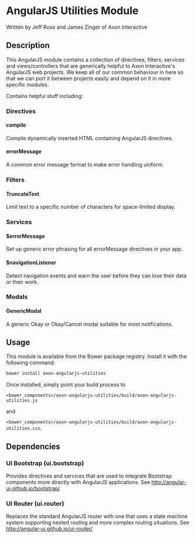 # AngularJS Utilities Module

Written by Jeff Rose and James Zinger of Axon Interactive

## Description

This AngularJS module contains a collection of directives, filters, services and views/controllers that are generically helpful to Axon Interactive's AngularJS web projects. We keep all of our common behaviour in here so that we can port it between projects easily and depend on it in more specific modules.

Contains helpful stuff including:

### Directives

#### compile 

Compile dynamically inserted HTML containing AngularJS directives.

#### errorMessage 

A common error message format to make error handling uniform.

### Filters

#### TruncateText 

Limit text to a specific number of characters for space-limited display.

### Services

#### $errorMessage 

Set up generic error phrasing for all errorMessage directives in your app.

#### $navigationListener 

Detect navigation events and warn the user before they can lose their data or their work.
   
### Modals

#### GenericModal 

A generic Okay or Okay/Cancel modal suitable for most notifications.

## Usage

This module is available from the Bower package registry. Install it with the following command:

```bash
bower install axon-angularjs-utilities
```

Once installed, simply point your build process to 

`<bower_components>/axon-angularjs-utilities/build/axon-angularjs-utilities.js` 

and

`<bower_components>/axon-angularjs-utilities/build/axon-angularjs-utilities.css`.

## Dependencies

### UI Bootstrap (ui.bootstrap) 

Provides directives and services that are used to integrate Bootstrap components more directly with AngularJS applications. See http://angular-ui.github.io/bootstrap/
   
### UI Router (ui.router)

Replaces the standard AngularJS router with one that uses a state machine system supporting nested routing and more complex routing situations. See http://angular-ui.github.io/ui-router/